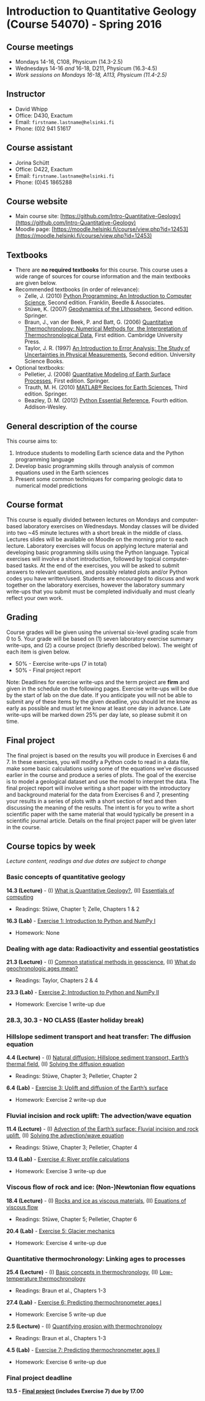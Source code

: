 # Introduction to Quantitative Geology <br /> (Course 54070) - Spring 2016

## Course meetings
- Mondays 14-16, C108, Physicum (14.3-2.5)
- Wednesdays 14-16 *and* 16-18, D211, Physicum (16.3-4.5)
- *Work sessions on Mondays 16-18, A113, Physicum (11.4-2.5)*

## Instructor
- David Whipp
- Office: D430, Exactum
- Email: `firstname.lastname@helsinki.fi`
- Phone: (0)2 941 51617

## Course assistant
- Jorina Schütt
- Office: D422, Exactum
- Email: `firstname.lastname@helsinki.fi`
- Phone: (0)45 1865288

## Course website
- Main course site: [https://github.com/Intro-Quantitative-Geology](https://github.com/Intro-Quantitative-Geology)
- Moodle page: [https://moodle.helsinki.fi/course/view.php?id=12453](https://moodle.helsinki.fi/course/view.php?id=12453)

## Textbooks
- There are **no required textbooks** for this course. This course uses a wide range of sources for course information and the main textbooks are given below.
- Recommended textbooks (in order of relevance):
    - Zelle, J. (2010) [Python Programming: An Introduction to Computer Science](http://mcsp.wartburg.edu/zelle/python/ppics2/index.html), Second edition. Franklin, Beedle & Associates.
    - Stüwe, K. (2007) [Geodynamics of the Lithosphere](http://wegener.uni-graz.at/publication/books/geodyn2nd/), Second edition. Springer.
    - Braun, J., van der Beek, P. and Batt, G. (2006) [Quantitative Thermochronology: Numerical Methods for  the Interpretation of Thermochronological Data](http://www.cambridge.org/us/academic/subjects/earth-and-environmental-science/geochemistry-and-environmental-chemistry/quantitative-thermochronology-numerical-methods-interpretation-thermochronological-data), First edition. Cambridge University Press.
    - Taylor, J. R. (1997) [An Introduction to Error Analysis: The Study of Uncertainties in Physical Measurements](http://www.uscibooks.com/taylornb.htm), Second edition. University Science Books.
- Optional textbooks:
    - Pelletier, J. (2008) [Quantitative Modeling of Earth Surface Processes](http://www.cambridge.org/us/academic/subjects/earth-and-environmental-science/geomorphology-and-physical-geography/quantitative-modeling-earth-surface-processes?format=HB), First edition. Springer.
    - Trauth, M. H. (2010) [MATLAB® Recipes for Earth Sciences](http://www.springer.com/cn/book/9783642447167), Third edition. Springer.
    - Beazley, D. M. (2012) [Python Essential Reference](http://www.dabeaz.com/per.html), Fourth edition. Addison-Wesley.

## General description of the course
This course aims to:

1. Introduce students to modelling Earth science data and the Python programming language
2. Develop basic programming skills through analysis of common equations used in the Earth sciences
3. Present some common techniques for comparing geologic data to numerical model predictions

## Course format
This course is equally divided between lectures on Mondays and computer-based laboratory exercises on Wednesdays. Monday classes will be divided into two \~45 minute lectures with a short break in the middle of class. Lectures slides will be available on Moodle on the morning prior to each lecture. Laboratory exercises will focus on applying lecture material and developing basic programming skills using the Python language. Typical exercises will involve a short introduction, followed by topical computer-based tasks. At the end of the exercises, you will be asked to submit answers to relevant questions, and possibly related plots and/or Python codes you have written/used. Students are encouraged to discuss and work together on the laboratory exercises, however the laboratory summary write-ups that you submit must be completed individually and must clearly reflect your own work.

## Grading
Course grades will be given using the universal six-level grading scale from 0 to 5. Your grade will be based on (1) seven laboratory exercise summary write-ups, and (2) a course project (briefly described below). The weight of each item is given below.
- 50% - Exercise write-ups (7 in total)
- 50% - Final project report

Note: Deadlines for exercise write-ups and the term project are **firm** and given in the schedule on the following pages. Exercise write-ups will be due by the start of lab on the due date. If you anticipate you will not be able to submit any of these items by the given deadline, you should let me know as early as possible and must let me know at least one day in advance. Late write-ups will be marked down 25\% per day late, so please submit it on time.

## Final project
The final project is based on the results you will produce in Exercises 6 and 7. In these exercises, you will modify a Python code to read in a data file, make some basic calculations using some of the equations we’ve discussed earlier in the course and produce a series of plots. The goal of the exercise is to model a geological dataset and use the model to interpret the data. The final project report will involve writing a short paper with the introductory and background material for the data from Exercises 6 and 7, presenting your results in a series of plots with a short section of text and then discussing the meaning of the results. The intent is for you to write a short scientific paper with the same material that would typically be present in a scientific journal article. Details on the final project paper will be given later in the course.

## Course topics by week
*Lecture content, readings and due dates are subject to change*
### Basic concepts of quantitative geology
**14.3 (Lecture)** - (I) [What is Quantitative Geology?](https://github.com/Intro-Quantitative-Geology/Lecture-slides/blob/master/01-What-is-quantitative-geology/01-What-is-quantitative-geology.pdf), (II) [Essentials of computing](https://github.com/Intro-Quantitative-Geology/Lecture-slides/blob/master/02-Essentials-of-computing/02-Essentials-of-computing.pdf)
- Readings: Stüwe, Chapter 1; Zelle, Chapters 1 & 2

**16.3 (Lab)** - [Exercise 1: Introduction to Python and NumPy I](https://github.com/Intro-Quantitative-Geology/Python-and-NumPy-I)
- Homework: None

### Dealing with age data: Radioactivity and essential geostatistics
**21.3 (Lecture)** - (I) [Common statistical methods in geoscience](https://github.com/Intro-Quantitative-Geology/Lecture-slides/blob/master/03-Common-statistical-methods-in-geoscience/03-Common-statisical-methods-in-geoscience.pdf), (II) [What do geochronologic ages mean?](https://github.com/Intro-Quantitative-Geology/Lecture-slides/blob/master/04-What-do-geochronological-ages-mean/04-What-do-geochronological-ages-mean.pdf)
- Readings: Taylor, Chapters 2 & 4

**23.3 (Lab)** - [Exercise 2: Introduction to Python and NumPy II](https://github.com/Intro-Quantitative-Geology/Python-and-NumPy-II)
- Homework: Exercise 1 write-up due

### 28.3, 30.3 - NO CLASS (Easter holiday break)

### Hillslope sediment transport and heat transfer: The diffusion equation 
**4.4 (Lecture)** - (I) [Natural diffusion: Hillslope sediment transport, Earth’s thermal field](https://github.com/Intro-Quantitative-Geology/Lecture-slides/blob/master/05-Natural-diffusion/05-Natural-diffusion.pdf), (II) [Solving the diffusion equation](https://github.com/Intro-Quantitative-Geology/Lecture-slides/blob/master/06-Solving-the-diffusion-equation/06-Solving-the-diffusion-equation.pdf)
- Readings: Stüwe, Chapter 3; Pelletier, Chapter 2

**6.4 (Lab)** - [Exercise 3: Uplift and diffusion of the Earth’s surface](https://github.com/Intro-Quantitative-Geology/Hillslope-diffusion)
- Homework: Exercise 2 write-up due

### Fluvial incision and rock uplift: The advection/wave equation
**11.4 (Lecture)** - (I) [Advection of the Earth’s surface: Fluvial incision and rock uplift](https://github.com/Intro-Quantitative-Geology/Lecture-slides/blob/master/07-Advection-of-the-Earths-surface/07-Advection-of-the-Earths-surface.pdf), (II) [Solving the advection/wave equation](https://github.com/Intro-Quantitative-Geology/Lecture-slides/blob/master/08-Solving-the-advection-equation/08-Solving-the-advection-equation.pdf)
- Readings: Stüwe, Chapter 3; Pelletier, Chapter 4

**13.4 (Lab)** - [Exercise 4: River profile calculations](https://github.com/Intro-Quantitative-Geology/River-advection)
- Homework: Exercise 3 write-up due

### Viscous flow of rock and ice: (Non-)Newtonian flow equations
**18.4 (Lecture)** - (I) [Rocks and ice as viscous materials](https://github.com/Intro-Quantitative-Geology/Lecture-slides/blob/master/09-Rock-and-ice-as-viscous-materials/09-Rock-and-ice-as-viscous-materials.pdf), (II) [Equations of viscous flow](https://github.com/Intro-Quantitative-Geology/Lecture-slides/blob/master/10-Viscous-flow-down-an-incline/10-Viscous-flow-down-an-incline.pdf)
- Readings: Stüwe, Chapter 5; Pelletier, Chapter 6

**20.4 (Lab)** - [Exercise 5: Glacier mechanics](https://github.com/Intro-Quantitative-Geology/Lab-exercise-5)
- Homework: Exercise 4 write-up due

### Quantitative thermochronology: Linking ages to processes
**25.4 (Lecture)** - (I) [Basic concepts in thermochronology](https://github.com/Intro-Quantitative-Geology/Lecture-slides/blob/master/11-Basic-concepts-of-thermochronology/11-Basic-concepts-of-thermochronology.pdf), (II) [Low-temperature thermochronology](https://github.com/Intro-Quantitative-Geology/Lecture-slides/blob/master/12-Low-temperature-thermochronology/12-Low-temperature-thermochronology.pdf)
- Readings: Braun et al., Chapters 1-3

**27.4 (Lab)** - [Exercise 6: Predicting thermochronometer ages I](https://github.com/Intro-Quantitative-Geology/Lab-exercise-6)
- Homework: Exercise 5 write-up due

**2.5 (Lecture)** - (I) [Quantifying erosion with thermochronology](https://github.com/Intro-Quantitative-Geology/Lecture-slides/blob/master/13-Quantifying-erosion-with-thermochronology/13-Quantifying-erosion-with-thermochronology.pdf)
- Readings: Braun et al., Chapters 1-3

**4.5 (Lab)** - [Exercise 7: Predicting thermochronometer ages II](https://github.com/Intro-Quantitative-Geology/Lab-exercise-7)
- Homework: Exercise 6 write-up due

### Final project deadline
**13.5 - [Final project](https://github.com/Intro-Quantitative-Geology/Thermochronology-I/blob/master/Final-report.md) (includes Exercise 7) due by 17.00**
